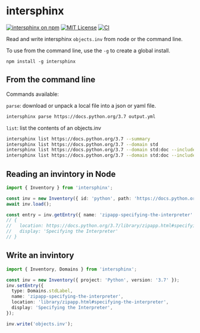 # intersphinx

[![intersphinx on npm](https://img.shields.io/npm/v/intersphinx.svg)](https://www.npmjs.com/package/intersphinx)
[![MIT License](https://img.shields.io/badge/license-MIT-blue.svg)](https://github.com/curvenote/intersphinx/blob/main/LICENSE)
[![CI](https://github.com/curvenote/intersphinx/workflows/CI/badge.svg)](https://github.com/curvenote/intersphinx/actions)

Read and write intersphinx `objects.inv` from node or the command line.

To use from the command line, use the `-g` to create a global install.

```
npm install -g intersphinx
```

## From the command line

Commands available:

`parse`: download or unpack a local file into a json or yaml file.

```bash
intersphinx parse https://docs.python.org/3.7 output.yml
```

`list`: list the contents of an objects.inv

```bash
intersphinx list https://docs.python.org/3.7 --summary
intersphinx list https://docs.python.org/3.7 --domain std
intersphinx list https://docs.python.org/3.7 --domain std:doc --includes abc
intersphinx list https://docs.python.org/3.7 --domain std:doc --includes abc --limit 5
```

## Reading an invintory in Node

```typescript
import { Inventory } from 'intersphinx';

const inv = new Inventory({ id: 'python', path: 'https://docs.python.org/3.7' });
await inv.load();

const entry = inv.getEntry({ name: 'zipapp-specifying-the-interpreter' });
// {
//   location: https://docs.python.org/3.7/library/zipapp.html#specifying-the-interpreter,
//   display: 'Specifying the Interpreter'
// }
```

## Write an invintory

```typescript
import { Inventory, Domains } from 'intersphinx';

const inv = new Inventory({ project: 'Python', version: '3.7' });
inv.setEntry({
  type: Domains.stdLabel,
  name: 'zipapp-specifying-the-interpreter',
  location: 'library/zipapp.html#specifying-the-interpreter',
  display: 'Specifying the Interpreter',
});

inv.write('objects.inv');
```
